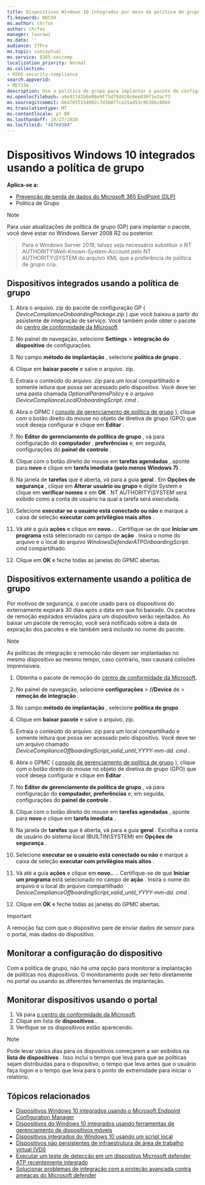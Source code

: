 ```yaml
---
title: Dispositivos Windows 10 integrados por meio da política de grupo
f1.keywords: NOCSH
ms.author: chrfox
author: chrfox
manager: laurawi
ms.date: ''
audience: ITPro
ms.topic: conceptual
ms.service: O365-seccomp
localization_priority: Normal
ms.collection:
- M365-security-compliance
search.appverid:
- MET150
description: Use a política de grupo para implantar o pacote de configuração em dispositivos Windows 10 para que eles sejam integrados ao serviço.
ms.openlocfilehash: a9e91f41b6e86e9f75d79d420c0ee830f1e3acf3
ms.sourcegitcommit: 6647055154002c7d3b8f7ce25ad53c9636bc8066
ms.translationtype: MT
ms.contentlocale: pt-BR
ms.lasthandoff: 10/27/2020
ms.locfileid: "48769384"
---
```

# <a name="onboard-windows-10-devices-using-group-policy"></a>Dispositivos Windows 10 integrados usando a política de grupo 

**Aplica-se a:**

- [Prevenção de perda de dados do Microsoft 365 EndPoint (DLP)](/microsoft-365/compliance/endpoint-dlp-learn-about)
- Política de Grupo

> [!NOTE]
> Para usar atualizações de política de grupo (GP) para implantar o pacote, você deve estar no Windows Server 2008 R2 ou posterior.

> Para o Windows Server 2019, talvez seja necessário substituir o NT AUTHORITY\Well-Known-System-Account pelo NT AUTHORITY\SYSTEM do arquivo XML que a preferência de política de grupo cria.

## <a name="onboard-devices-using-group-policy"></a>Dispositivos integrados usando a política de grupo

1. Abra o arquivo. zip do pacote de configuração GP ( *DeviceComplianceOnboardingPackage.zip* ) que você baixou a partir do assistente de integração de serviço. Você também pode obter o pacote do [centro de conformidade da Microsoft](https://compliance.microsoft.com/compliancesettings/deviceonboarding)

2. No painel de navegação, selecione **Settings**  >  **integração do dispositivo** de configurações.

3. No campo **método de implantação** , selecione **política de grupo** .

4. Clique em **baixar pacote** e salve o arquivo. zip.

5. Extraia o conteúdo do arquivo. zip para um local compartilhado e somente leitura que possa ser acessado pelo dispositivo. Você deve ter uma pasta chamada *OptionalParamsPolicy* e o arquivo *DeviceComplianceLocalOnboardingScript. cmd* .

6. Abra o GPMC ( [console de gerenciamento de política de grupo](https://docs.microsoft.com/internet-explorer/ie11-deploy-guide/group-policy-and-group-policy-mgmt-console-ie11) ), clique com o botão direito do mouse no objeto de diretiva de grupo (GPO) que você deseja configurar e clique em **Editar** .

7. No **Editor de gerenciamento de política de grupo** , vá para configuração do **computador** , **preferências** e, em seguida, configurações do **painel de controle** .

8. Clique com o botão direito do mouse em **tarefas agendadas** , aponte para **novo** e clique em **tarefa imediata (pelo menos Windows 7)** .

9. Na janela de **tarefas** que é aberta, vá para a guia **geral** . Em **Opções de segurança** , clique em **Alterar usuário ou grupo** e digite System e clique em **verificar nomes** e em **OK** . NT AUTHORITY\SYSTEM será exibido como a conta de usuário na qual a tarefa será executada.

10. Selecione **executar se o usuário está conectado ou não** e marque a caixa de seleção **executar com privilégios mais altos** .

11. Vá até a guia **ações** e clique em **novo..** . Certifique-se de que **Iniciar um programa** está selecionado no campo de **ação** . Insira o nome do arquivo e o local do arquivo *WindowsDefenderATPOnboardingScript. cmd* compartilhado.

12. Clique em **OK** e feche todas as janelas do GPMC abertas.


## <a name="offboard-devices-using-group-policy"></a>Dispositivos externamente usando a política de grupo
Por motivos de segurança, o pacote usado para os dispositivos do externamente expirará 30 dias após a data em que foi baixado. Os pacotes de remoção expirados enviados para um dispositivo serão rejeitados. Ao baixar um pacote de remoção, você será notificado sobre a data de expiração dos pacotes e ele também será incluído no nome do pacote.

> [!NOTE]
> As políticas de integração e remoção não devem ser implantadas no mesmo dispositivo ao mesmo tempo, caso contrário, isso causará colisões imprevisíveis.

1. Obtenha o pacote de remoção do [centro de conformidade da Microsoft](https://compliance.microsoft.com/compliancesettings/deviceonboarding).

2. No painel de navegação, selecione **configurações**  >  **//Device** de  >  **remoção de integração** .

3. No campo **método de implantação** , selecione **política de grupo** .

4. Clique em **baixar pacote** e salve o arquivo. zip.

5. Extraia o conteúdo do arquivo. zip para um local compartilhado e somente leitura que possa ser acessado pelo dispositivo. Você deve ter um arquivo chamado *DeviceComplianceOffboardingScript_valid_until_YYYY-mm-dd. cmd* .

6. Abra o GPMC ( [console de gerenciamento de política de grupo](https://docs.microsoft.com/internet-explorer/ie11-deploy-guide/group-policy-and-group-policy-mgmt-console-ie11) ), clique com o botão direito do mouse no objeto de diretiva de grupo (GPO) que você deseja configurar e clique em **Editar** .

7. No **Editor de gerenciamento de política de grupo** , vá para configuração do **computador,** **preferências** e, em seguida, configurações do **painel de controle** .

8. Clique com o botão direito do mouse em **tarefas agendadas** , aponte para **novo** e clique em **tarefa imediata** .

9. Na janela de **tarefas** que é aberta, vá para a guia **geral** . Escolha a conta de usuário do sistema local (BUILTIN\SYSTEM) em **Opções de segurança** .

10. Selecione **executar se o usuário está conectado ou não** e marque a caixa de seleção **executar com privilégios mais altos** .

11. Vá até a guia **ações** e clique em **novo..** .. Certifique-se de que **Iniciar um programa** está selecionado no campo de **ação** . Insira o nome do arquivo e o local do arquivo compartilhado  *DeviceComplianceOffboardingScript_valid_until_YYYY-mm-dd. cmd* .

12. Clique em **OK** e feche todas as janelas do GPMC abertas.

> [!IMPORTANT]
> A remoção faz com que o dispositivo pare de enviar dados de sensor para o portal, mas dados do dispositivo.


## <a name="monitor-device-configuration"></a>Monitorar a configuração do dispositivo
Com a política de grupo, não há uma opção para monitorar a implantação de políticas nos dispositivos. O monitoramento pode ser feito diretamente no portal ou usando as diferentes ferramentas de implantação.

## <a name="monitor-devices-using-the-portal"></a>Monitorar dispositivos usando o portal
1. Vá para [o centro de conformidade da Microsoft](https://compliance.microsoft.com/).
2. Clique em lista de **dispositivos** .
3. Verifique se os dispositivos estão aparecendo.

> [!NOTE]
> Pode levar vários dias para os dispositivos começarem a ser exibidos na **lista de dispositivos** . Isso inclui o tempo que leva para que as políticas sejam distribuídas para o dispositivo, o tempo que leva antes que o usuário faça logon e o tempo que leva para o ponto de extremidade para iniciar o relatório.


## <a name="related-topics"></a>Tópicos relacionados
- [Dispositivos Windows 10 integrados usando o Microsoft Endpoint Configuration Manager](dlp-configure-endpoints-sccm.md)
- [Dispositivos do Windows 10 integrados usando ferramentas de gerenciamento de dispositivos móveis](dlp-configure-endpoints-mdm.md)
- [Dispositivos integrados do Windows 10 usando um script local](dlp-configure-endpoints-script.md)
- [Dispositivos não persistentes de infraestrutura de área de trabalho virtual (VDI)](dlp-configure-endpoints-vdi.md)
- [Executar um teste de detecção em um dispositivo Microsoft defender ATP recentemente integrado](https://docs.microsoft.com/windows/security/threat-protection/microsoft-defender-atp/run-detection-test)
- [Solucionar problemas de integração com a proteção avançada contra ameaças do Microsoft defender](https://docs.microsoft.com/windows/security/threat-protection/microsoft-defender-atp/troubleshoot-onboarding)
